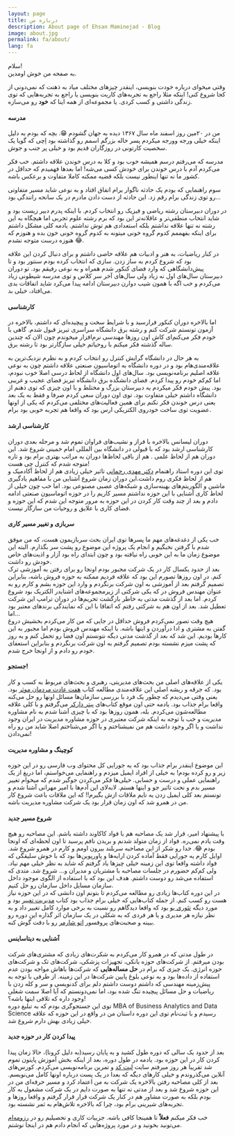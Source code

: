 ```yaml
---
layout: page
title: درباره من
description: About page of Ehsan Maminejad - Blog 
image: about.jpg
permalink: fa/about/
lang: fa
---
```


سلام!  
 به صفحه من خوش اومدین.


وقتی میخوای درباره خودت بنویسی، اینقدر چیزهای مختلف میاد به ذهنت که نمی‌دونی از کجا شروع کنی! اینکه مثلا راجع به تجربه‌های کاریت بنویسی یا راجع به تجربه‌هایی که توی زندگی داشتی و کسب کردی. یا مجموعه‌ای از همه اینا که **خود** رو می‌سازه.

#### مدرسه
من در ۲۰مین روز اسفند ماه سال ۱۳۶۷ دیده به جهان گشودم 😁. بچه که بودم به دلیل اینکه خیلی ورجه وورجه میکردم پسر خاله بزرگم اسمم رو گذاشته بود اِچی که گویا یک سخصیت کارتونی در روزگاران قدیم بود و خیلی پر جنب و جوش.


مدرسه که می‌رفتم درسم همیشه خوب بود و کلا به درس خوندن علاقه داشتم. خب فکر می‌کردم آدم با درس خوندن برای خودش کسی می‌شه! اما بعدها فهمیدم که حداقل در کشور ما نه تنها اینطور نیست بلکه قضیه ممکنه کاملا متفاوت و برعکس باشه.


سوم راهنمایی که بودم یک حادثه ناگوار برام اتفاق افتاد و به نوعی شاید مسیر متفاوتی رو توی زندگی برام رقم زد. این حادثه از دست دادن مادرم در یک سانحه رانندگی بود…  

در دوران دبیرستان رشته ریاضی و فیزیک رو انتخاب کردم. با اینکه پدرم دبیر زیست بود و شاید انتخاب منطقی‌تر و عاقلانه‌تر این بود که برم رشته علوم تجربی اما هیچگاه به این رشته نه تنها علاقه نداشتم بلکه استعدادی هم توش نداشتم. یادمه کلی مشکل داشتم برای اینکه بفهممم کدوم گروه خونی میتونه به کدوم گروه خونی خون بده و هنوزم که هنوزه درست متوجه نشدم 😂.


در کنار ریاضیات، به هنر و ادبیات هم علاقه خاصی داشتم و برای دنبال کردن این علاقه بود که شروع کردم به ساز زدن. سازی که انتخاب کرده بودم سنتور بود و تا پیش‌دانشگاهی که وارد فضای کنکور شدم همراه و به نوعی رفیقم بود. تو دوران دبیرستان سال‌های اول نه زیاد ولی سال‌های آخر سر کلاس و توی مدرسه شیطونی زیاد می‌کردم و خب اگه با همون شیب دوارن دبیرستان ادامه پیدا می‌کرد شاید اتفاقات بدی می‌افتاد، خیلی بد.

#### کارشناسی
اما بالاخره دوران کنکور فرارسید و با شرایط سخت و پیچیده‌ای که داشتم، بالاخره در آزمون تونستم شرکت کنم و رشته برق دانشگاه سراسری تبریز قبول شدم. گاهی با خودم فکر می‌کنم‌ای کاش اون روزها مهندسی نرم‌افزار میخوندم چون الان که چندین ساله گذشته فکر میکنم با روحیاتم خیلی سازگارتر بود تا رشته برق.


به هر حال در دانشگاه گرایش کنترل رو انتخاب کردم و به نظرم نزدیک‌ترین به علاقه‌مندی‌هام بود و در دوره دانشگاه به اتوماسیون صنعتی علاقه داشتم چون به نوعی علاقه اصلیم برنامه‌نویسی بود. سال‌های اول دانشگاه از لحاظ درسی اصلا خوب نبودم، اما کم‌کم خودم رو پیدا کردم. فضای دانشگده برق دانشگاه تبریز فضای عجیب و غریبی بود. پیش خودم فکر میکردم یه دبیرستان بزرگ و مختلط و با اون چیزی که توی ذهنم از دانشگاه داشتم خیلی متفاوت بود. توی اون دوران سعی کردم صرفا و فقط به یک بعد یعنی درس خوندن فکر نکنم برای همین فعالیت‌های مختلفی می‌کردم که یکی از اونها عضویت توی ساخت خودروی الکتریکی ارس بود که واقعا هم تجربه خوبی بود برام.

#### کارشناسی ارشد
دوران لیسانس بالاخره با فراز و نشیب‌های فراوان تموم شد و مرحله بعدی دوران کارشناسی ارشد بود که با قبولی در دانشگاه بین المللی امام خمینی شروع شد. این دوران هم از لحاظ علمی . هم از باقی لحاظ‌ها دوران به مراتب بهتری برام بود و تاره متوجه شدم که کنترل چی هست!  
توی این دوره استاد راهنمام [دکتر مهدی رحمانی](https://scholar.google.com/citations?user=J1uikzMAAAAJ&hl=en) تاثیر خیلی زیادی هم از لحاظ آکادمیک و هم از لحاظ فکری روم داشت.این دوران زمان شروع آشنایی من با مفاهیم یادگیری ماشین و الگوریتم‌های بهینه‌سازی و شبکه‌های عصبی مصنوعی بود. اما خب چون خیلی از لحاظ کاری آشنایی با این حوزه نداشتم مسیر کاریم را در حوزه اتوماسیون صنعتی ادامه دادم و بعد از چند وقت کار کردن در این حوزه به مرور متوجه این شدم که این حوزه و فضای کاری با علایق و روحیات من سازگار نیست.  


#### سربازی و تغییر مسیر کاری
خب یکی از دغدغه‌های مهم ما پسرها توی ایران بحث سربازیمون هست، که من موفق شدم با گرفتن نخبگیم و انجام یک پروژه این موضوع رو پشت سر بگذارم. البته این موضوع زمان ما به این خوبی راه نیافته بود و چون ابتدای راه بود آزار و اذیت‌های خاص خودش رو داشت.  
بعد از حدود یکسال کار در یک شرکت مجبور بودم اونجا رو برای رفتن به آموزشی ترک کنم. در اون روزها تصورم این بود که علاقه فردیم ممکنه به حوزه فروش باشه، بنابراین تصمیم گرفتم بعد از آموزشی به اون شرکت برنگردم و وارد این حوزه بشم و کارم رو به عنوان مهندس فروش در که یکی شرکتی از زیرمجموعه‌های اشنایدر الکتریک بود شروع کردم. اما بعد از گذشت مدتی به خاطر بازگشت تحریم‌ها در دوران ترامپ این شرکت تعطیل شد. بعد از اون هم به شرکتی رفتم که اتفاقا با این که نمایندگی برندهای معتبر بود اما...  
هیچ وقت تصور نمی‌کردم فروش حداقل در جایی که من کار می‌کردم بخشیش دروغ گفتن به مشتری و ادا درآوردن و اینها باشه. با اینکه مهندس فروش بودم اما مجبور به این کارها بودیم. این شد که بعد از گذشت مدتی دیگه نتونستم اون فضا رو تحمل کنم و یه روز که پشت میزم نشسته بودم تصمیم گرفتم به اون شرکت برنگردم و بنابراین استعفای خودم رو دادم و از اونجا خرج شدم.

#### جستجو!
یکی از علاقه‌های اصلی من بحث‌های مدیریتی، رهبری و بحث‌های مربوط به کسب و کار بود. که جرقه و ریشه اصلی این علاقه‌مندی مطالعه کتاب [هفت عادت مردمان موثر](https://taaghche.com/book/21151/%D9%87%D9%81%D8%AA-%D8%B9%D8%A7%D8%AF%D8%AA-%D9%85%D8%B1%D8%AF%D9%85%D8%A7%D9%86-%D9%85%D9%88%D8%AB%D8%B1) بود. یعنی وقتی می‌دیدم که چطور یک فرد با بررسی سازمان‌ها مسائل اونها رو حل می‌کنه واقعا برام جذاب بود. یادمه حتی اون موقع کتاب‌های [پیتر دارکر](https://fa.wikipedia.org/wiki/%D9%BE%DB%8C%D8%AA%D8%B1_%D8%AF%D8%B1%D8%A7%DA%A9%D8%B1) می‌گرفتم و با کلی علاقه مطالعه‌شون می‌کردم. بله، همون روزها بود که با چیزی آشنا شدم به نام مشاوره مدیریت و خب با توجه به اینکه شرکت معتبری در حوزه مشاوره مدیریت در ایران وجود نداشت و یا اگر وجود داشت هم من نمیشناختم و یا اگر می‌شناختم اصلا شاید من رو راه نمی‌دادن!

#### کوچینگ و مشاوره مدیریت
این موضوع اینقدر برام جذاب بود که یه جورایی کل محتوای وب فارسی رو در این حوزه زیر و رو کرده بودم! به خیلی از افراد ایمیل میزدم و راهنمایی می‌خواستم، اما دریغ از یک راهنمایی عملی و درست و حسابی. خیلی‌ها فکر می‌کردن جوگیر شدم که میخوام تغییر مسیر بدم و نحت تاثیر جو و اینها هستم. لابه‌لای این آدم‌ها با امیر مهرانی آشنا شدم و تونستم بعد کلی ایمیل زدن یه تایم ملاقات ازش بگیرم!! که این ملاقات باعث شروع کار من در همرو شد که اون زمان قرار بود یک شرکت مشاوره مدیریت باشه.

#### شروع مسیر جدید
با پیشنهاد امیر، قرار شد یک مصاحبه هم با فواد کاکاوند داشته باشم. این مصاحبه رو هیچ وقت یادم نمی‌ره. فواد از زمان متولد شدنم و بریدن نافم پرسید تا اون لحظه‌ای که اونجا بودم  😂. خدا رو شکر از این مصاحبه سربلند بیرون اومم و کارم در همرو شروع شد. اوایل کارم یه جورایی فقط آماده کردن ارايه‌ها و پاورپوین‌ها بود که با خوش سلیقگی که فواد داشته واقعا توی این زمینه خیلی چیزها یاد گرفتم که شاید به نظر خیلی مهم نیاد. ولی کم‌کم حضورم در جلسات مصاحبه با مشتریان و مدیران و... شروع شد. متدی که استفاده می‌شد رو دوست داشتم. هدف این بود که با استفاده از الگوی موجود داخل سازمان مسايل داخل سازمان رو حل کنیم.  
در این دوره کتاب‌ها زیادی رو مطالعه می‌کردم تا بتونم اون دانشی که در این حوزه نیاز هست رو کسب کنم. از جمله کتاب‌هایی که خیلی برام جذاب بود کتاب [مدیریت تغییر](https://store.hbr.org/product/hbr-s-10-must-reads-on-change-management-including-featured-article-leading-change-by-john-p-kotter/12599?srsltid=AfmBOophf3ZfHHf00qZRV2ZO2QYi1KJY6vzk03cOjY8_SD_gb4frpDzI) بود و مورد دیگه [تئوری یو](https://www.u-school.org/theory-u) بود که واقعا دیدگاهم رو نسبت به برخی موارد کامل تغییر داد و به نظر نیازه هر مدیری و یا هر فردی که به شکلی در یک سازمان اثر گذاره این دوره رو ببینه و صحبت‌های پروفسور [اتو شارمر](https://ottoscharmer.com/) رو با دقت گوش کنه.  

#### آشنایی به دیتاساینس
در طول مدتی که در همرو کار می‌کردم به شکرت‌های زیادی که مشتری‌های شرکت بودن میرفتم. از شرکت‌های حوزه بانکی، تجهیزات پزشکی، شرکت‌های تک و شرکت‌های حوزه انرژی. یک چیزی که برام در **حل مساله‌هایی** که شرکت‌ها باهاش مواجه بودن عدم استفاده از داده‌ها بود و به نوعی بلوغ پایین شرکت‌ها در این زمینه. از طرفی با توجه به پیش‌زمینه مهندسی که داشتم دوست داشتم دلم برای کدنویسی و سر و کله زدن با ریاضیات و حل مسائل پیچیده تنگ شده بود، اما نمی‌دونستم که آیا اصلا سمت شغلی وجود داره که تلاقی اینها باشه؟!  
توی این جستجوگری بودم که به تبلیغ دوره MBA of Business Analytics and Data Science رسیدم و با ثبت‌نام توی این دوره داستان من در واقع در این حوزه که علاقه خیلی زیادی بهش دارم شروع شد.  

#### پیدا کردن کار در حوزه جدید
بعد از حدود یک سالی که دوره طول کشید و به پایان رسید(به دلیل کرونا)، حالا زمان پیدا کردن کار در این حوزه بود. یادمه در طول دوره، بعد از اینکه بخش آموزش پایتون تموم شد تقریبا هر روز میرفتم سایت [لیت کد](https://leetcode.com/) و تمرین برنامه‌نویسی می‌کردم. کورس‌های آنلاین می‌گذروندم و خیلی کارهای دیگه که بعدا در یک پست درباره اونها کامل می‌نویسم. بعد از کلی مصاحبه رفتن بالاخره یک شرکت به من اعتماد کرد و مسیر حرفه‌ای من در این حوزه شروع شد و بعد از مدتی نه تنها به صورت دایم در یک شرکت مشغول به کار بودم بلکه به صورت مشاور هم در کنار یک شرکت قرار قرار گرفتم و واقعا روزها و تجربه‌های شیرینی برام بود، چرا که بالاخره تلاش‌هام به ثمر نشسته بود.



خب فکر میکنم **فعلاً** تا همینجا کافی باشه. جزییات کاری و تحصیلیم رو در [رزومه‌ام](https://echi.s3.ir-thr-at1.arvanstorage.ir/My-CV-R16.pdf?versionId=
) می‌تونید بخونید و در مورد پروژه‌هایی که انجام دادم هم در اینجا نوشتم.

